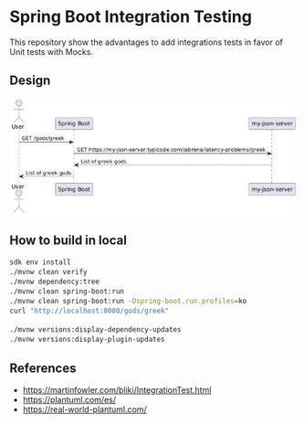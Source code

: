 # Spring Boot Integration Testing

This repository show the advantages to add integrations tests in favor of Unit tests with Mocks.

## Design

![](./docs/design.png)

## How to build in local

```bash
sdk env install
./mvnw clean verify
./mvnw dependency:tree
./mvnw clean spring-boot:run
./mvnw clean spring-boot:run -Dspring-boot.run.profiles=ko
curl "http://localhost:8080/gods/greek"

./mvnw versions:display-dependency-updates
./mvnw versions:display-plugin-updates
```

## References

- https://martinfowler.com/bliki/IntegrationTest.html
- https://plantuml.com/es/
- https://real-world-plantuml.com/